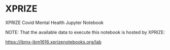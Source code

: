 # XPRIZE
XPRIZE Covid Mental Health Jupyter Notebook

NOTE: That the available data to execute this notebook is hosted by XPRIZE:

https://ibmx-ibm1616.xprizenotebooks.org/lab
